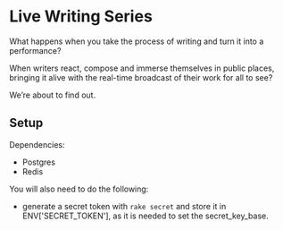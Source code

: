 Live Writing Series
===================

What happens when you take the process of writing and turn it into a performance?

When writers react, compose and immerse themselves in public places, bringing it alive with the real-time broadcast of their work for all to see?

We’re about to find out.


## Setup

Dependencies:

* Postgres
* Redis

You will also need to do the following:

* generate a secret token with `rake secret` and store it in
  ENV['SECRET_TOKEN'], as it is needed to set the secret_key_base.

